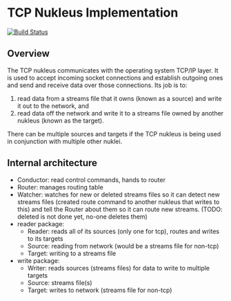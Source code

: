 # TCP Nukleus Implementation

[![Build Status][build-status-image]][build-status]

[build-status-image]: https://travis-ci.org/reaktivity/nukleus-tcp.java.svg?branch=develop
[build-status]: https://travis-ci.org/reaktivity/nukleus-tcp.java

## Overview

The TCP nukleus communicates with the operating system TCP/IP layer. It is used to accept incoming socket connections and establish outgoing ones and send and receive data over those connections.  Its job is to:
1. read data from a streams file that it owns (known as a source) and write it out to the network, and
2. read data off the network and write it to a streams file owned by another nukleus (known as the target).

There can be multiple sources and targets if the TCP nukleus is being used in conjunction with multiple other nuklei.

## Internal architecture

- Conductor: read control commands, hands to router
- Router: manages routing table
- Watcher: watches for new or deleted streams files so it can detect new streams files (created route command to another nukleus that writes to this) and tell the Router about them so it can route new streams. (TODO: deleted is not done yet, no-one deletes them) 
- reader package:
  - Reader: reads all of its sources (only one for tcp), routes and writes to its targets
  - Source: reading from network (would be a streams file for non-tcp)
  - Target: writing to a streams file 
- write package:
  - Writer: reads sources (streams files) for data to write to multiple targets
  - Source: streams file(s)
  - Target: writes to network (streams file for non-tcp)
